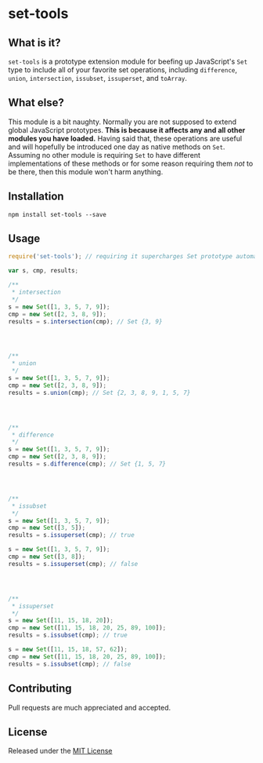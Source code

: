 # set-tools


## What is it?
`set-tools` is a prototype extension module for beefing up JavaScript's `Set` type to include all of your favorite set operations, including `difference`, `union`, `intersection`, `issubset`, `issuperset`, and `toArray`.


## What else?
This module is a bit naughty. Normally you are not supposed to extend global JavaScript prototypes. **This is because it affects any and all other modules you have loaded.**  Having said that, these operations are useful and will hopefully be introduced one day as native methods on `Set`. Assuming no other module is requiring `Set` to have different implementations of these methods or for some reason requiring them *not* to be there, then this module won't harm anything.

## Installation
`npm install set-tools --save`


## Usage
```js
require('set-tools'); // requiring it supercharges Set prototype automatically.

var s, cmp, results;

/**
 * intersection
 */
s = new Set([1, 3, 5, 7, 9]);
cmp = new Set([2, 3, 8, 9]);
results = s.intersection(cmp); // Set {3, 9}




/**
 * union
 */
s = new Set([1, 3, 5, 7, 9]);
cmp = new Set([2, 3, 8, 9]);
results = s.union(cmp); // Set {2, 3, 8, 9, 1, 5, 7}




/**
 * difference
 */
s = new Set([1, 3, 5, 7, 9]);
cmp = new Set([2, 3, 8, 9]);
results = s.difference(cmp); // Set {1, 5, 7}




/**
 * issubset
 */
s = new Set([1, 3, 5, 7, 9]);
cmp = new Set([3, 5]);
results = s.issuperset(cmp); // true

s = new Set([1, 3, 5, 7, 9]);
cmp = new Set([3, 8]);
results = s.issuperset(cmp); // false




/**
 * issuperset
 */
s = new Set([11, 15, 18, 20]);
cmp = new Set([11, 15, 18, 20, 25, 89, 100]);
results = s.issubset(cmp); // true

s = new Set([11, 15, 18, 57, 62]);
cmp = new Set([11, 15, 18, 20, 25, 89, 100]);
results = s.issubset(cmp); // false
```


## Contributing
Pull requests are much appreciated and accepted.


## License
Released under the [MIT License](http://www.opensource.org/licenses/MIT)

